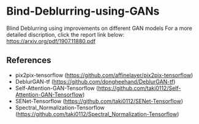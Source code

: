 # Bind-Deblurring-using-GANs
Blind Deblurring using improvements on different GAN models
For a more detailed discription, click the report link below:
https://arxiv.org/pdf/1907.11880.pdf

## References
- pix2pix-tensorflow (https://github.com/affinelayer/pix2pix-tensorflow)
- DeblurGAN-tf (https://github.com/dongheehand/DeblurGAN-tf)
- Self-Attention-GAN-Tensorflow (https://github.com/taki0112/Self-Attention-GAN-Tensorflow)
- SENet-Tensorflow (https://github.com/taki0112/SENet-Tensorflow)
- Spectral_Normalization-Tensorflow (https://github.com/taki0112/Spectral_Normalization-Tensorflow)
